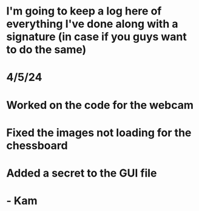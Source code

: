# I'm going to keep a log here of everything I've done along with a signature (in case if you guys want to do the same)

# 4/5/24

# Worked on the code for the webcam
# Fixed the images not loading for the chessboard 
# Added a secret to the GUI file
# - Kam